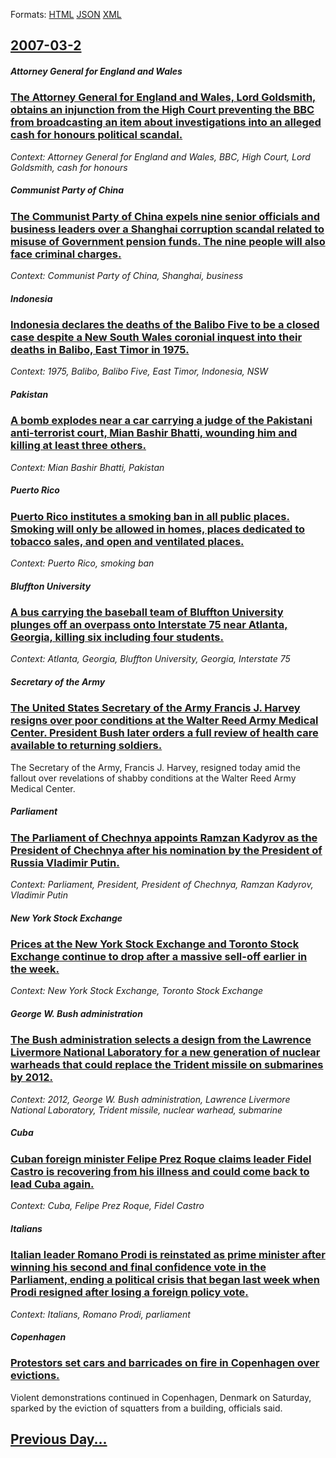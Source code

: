 
Formats: [HTML](2007/03/2/index.html)  [JSON](2007/03/2/index.json)  [XML](2007/03/2/index.xml)  

## [2007-03-2](/news/2007/03/2/index.md)

##### Attorney General for England and Wales
### [ The Attorney General for England and Wales, Lord Goldsmith, obtains an injunction from the High Court preventing the BBC from broadcasting an item about investigations into an alleged cash for honours political scandal. ](/news/2007/03/2/the-attorney-general-for-england-and-wales-lord-goldsmith-obtains-an-injunction-from-the-high-court-preventing-the-bbc-from-broadcasting.md)
_Context: Attorney General for England and Wales, BBC, High Court, Lord Goldsmith, cash for honours_

##### Communist Party of China
### [ The Communist Party of China expels nine senior officials and business leaders over a Shanghai corruption scandal related to misuse of Government pension funds. The nine people will also face criminal charges. ](/news/2007/03/2/the-communist-party-of-china-expels-nine-senior-officials-and-business-leaders-over-a-shanghai-corruption-scandal-related-to-misuse-of-gove.md)
_Context: Communist Party of China, Shanghai, business_

##### Indonesia
### [ Indonesia declares the deaths of the Balibo Five to be a closed case despite a New South Wales coronial inquest into their deaths in Balibo, East Timor in 1975. ](/news/2007/03/2/indonesia-declares-the-deaths-of-the-balibo-five-to-be-a-closed-case-despite-a-new-south-wales-coronial-inquest-into-their-deaths-in-balibo.md)
_Context: 1975, Balibo, Balibo Five, East Timor, Indonesia, NSW_

##### Pakistan
### [ A bomb explodes near a car carrying a judge of the Pakistani anti-terrorist court, Mian Bashir Bhatti, wounding him and killing at least three others. ](/news/2007/03/2/a-bomb-explodes-near-a-car-carrying-a-judge-of-the-pakistani-anti-terrorist-court-mian-bashir-bhatti-wounding-him-and-killing-at-least-th.md)
_Context: Mian Bashir Bhatti, Pakistan_

##### Puerto Rico
### [ Puerto Rico institutes a smoking ban in all public places. Smoking will only be allowed in homes, places dedicated to tobacco sales, and open and ventilated places. ](/news/2007/03/2/puerto-rico-institutes-a-smoking-ban-in-all-public-places-smoking-will-only-be-allowed-in-homes-places-dedicated-to-tobacco-sales-and-op.md)
_Context: Puerto Rico, smoking ban_

##### Bluffton University
### [ A bus carrying the baseball team of Bluffton University plunges off an overpass onto Interstate 75 near Atlanta, Georgia, killing six including four students. ](/news/2007/03/2/a-bus-carrying-the-baseball-team-of-bluffton-university-plunges-off-an-overpass-onto-interstate-75-near-atlanta-georgia-killing-six-inclu.md)
_Context: Atlanta, Georgia, Bluffton University, Georgia, Interstate 75_

##### Secretary of the Army
### [ The United States Secretary of the Army Francis J. Harvey resigns over poor conditions at the Walter Reed Army Medical Center. President Bush later orders a full review of health care available to returning soldiers. ](/news/2007/03/2/the-united-states-secretary-of-the-army-francis-j-harvey-resigns-over-poor-conditions-at-the-walter-reed-army-medical-center-president-bu.md)
The Secretary of the Army, Francis J. Harvey, resigned today amid the fallout over revelations of shabby conditions at the Walter Reed Army Medical Center.

##### Parliament
### [ The Parliament of Chechnya appoints Ramzan Kadyrov as the President of Chechnya after his nomination by the President of Russia Vladimir Putin. ](/news/2007/03/2/the-parliament-of-chechnya-appoints-ramzan-kadyrov-as-the-president-of-chechnya-after-his-nomination-by-the-president-of-russia-vladimir-pu.md)
_Context: Parliament, President, President of Chechnya, Ramzan Kadyrov, Vladimir Putin_

##### New York Stock Exchange
### [ Prices at the New York Stock Exchange and Toronto Stock Exchange continue to drop after a massive sell-off earlier in the week. ](/news/2007/03/2/prices-at-the-new-york-stock-exchange-and-toronto-stock-exchange-continue-to-drop-after-a-massive-sell-off-earlier-in-the-week.md)
_Context: New York Stock Exchange, Toronto Stock Exchange_

##### George W. Bush administration
### [ The Bush administration selects a design from the Lawrence Livermore National Laboratory for a new generation of nuclear warheads that could replace the Trident missile on submarines by 2012. ](/news/2007/03/2/the-bush-administration-selects-a-design-from-the-lawrence-livermore-national-laboratory-for-a-new-generation-of-nuclear-warheads-that-coul.md)
_Context: 2012, George W. Bush administration, Lawrence Livermore National Laboratory, Trident missile, nuclear warhead, submarine_

##### Cuba
### [ Cuban foreign minister Felipe Prez Roque claims leader Fidel Castro is recovering from his illness and could come back to lead Cuba again. ](/news/2007/03/2/cuban-foreign-minister-felipe-perez-roque-claims-leader-fidel-castro-is-recovering-from-his-illness-and-could-come-back-to-lead-cuba-again.md)
_Context: Cuba, Felipe Prez Roque, Fidel Castro_

##### Italians
### [ Italian leader Romano Prodi is reinstated as prime minister after winning his second and final confidence vote in the Parliament, ending a political crisis that began last week when Prodi resigned after losing a foreign policy vote. ](/news/2007/03/2/italian-leader-romano-prodi-is-reinstated-as-prime-minister-after-winning-his-second-and-final-confidence-vote-in-the-parliament-ending-a.md)
_Context: Italians, Romano Prodi, parliament_

##### Copenhagen
### [ Protestors set cars and barricades on fire in Copenhagen over evictions. ](/news/2007/03/2/protestors-set-cars-and-barricades-on-fire-in-copenhagen-over-evictions.md)
Violent demonstrations continued in Copenhagen, Denmark on Saturday, sparked by the eviction of squatters from a building, officials said.

## [Previous Day...](/news/2007/03/1/index.md)

